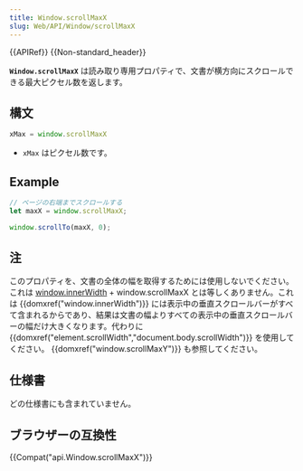 ```yaml
---
title: Window.scrollMaxX
slug: Web/API/Window/scrollMaxX
---
```


{{APIRef}} {{Non-standard_header}}

**`Window.scrollMaxX`** は読み取り専用プロパティで、文書が横方向にスクロールできる最大ピクセル数を返します。

## 構文

```js
xMax = window.scrollMaxX
```

- `xMax` はピクセル数です。

## Example

```js
// ページの右端までスクロールする
let maxX = window.scrollMaxX;

window.scrollTo(maxX, 0);
```

## 注

このプロパティを、文書の全体の幅を取得するためには使用しないでください。これは [window.innerWidth](/ja/docs/Web/API/Window/innerWidth) + window\.scrollMaxX とは等しくありません。これは {{domxref("window.innerWidth")}} には表示中の垂直スクロールバーがすべて含まれるからであり、結果は文書の幅よりすべての表示中の垂直スクロールバーの幅だけ大きくなります。代わりに {{domxref("element.scrollWidth","document.body.scrollWidth")}} を使用してください。 {{domxref("window.scrollMaxY")}} も参照してください。

## 仕様書

どの仕様書にも含まれていません。

## ブラウザーの互換性

{{Compat("api.Window.scrollMaxX")}}
